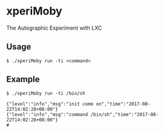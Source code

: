 # xperiMoby

The Autographic Experiment with LXC

## Usage

``` shell
$ ./xperiMoby run -ti <command>
```

## Example

``` shell
$ ./xperiMoby run -ti /bin/sh

{"level":"info","msg":"init come on","time":"2017-08-22T14:02:28+08:00"}
{"level":"info","msg":"command /bin/sh","time":"2017-08-22T14:02:28+08:00"}
#
```

